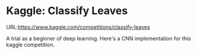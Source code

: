 # Kaggle: Classify Leaves

URL:https://www.kaggle.com/competitions/classify-leaves

A trial as a beginner of deep learning. Here's a CNN implementation for this kaggle competition.
 
